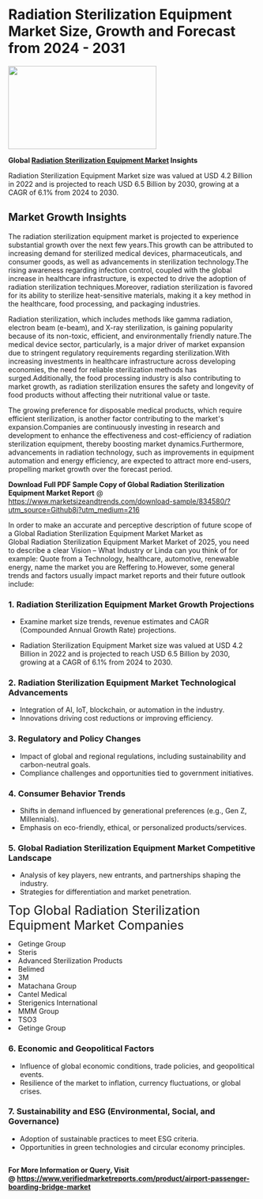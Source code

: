 <H1>Radiation Sterilization Equipment Market Size, Growth and Forecast from 2024 - 2031</H1><img class="aligncenter size-medium wp-image-584254" src="https://thirdeyenews.in/wp-content/uploads/2024/09/Global-Market-Research-300x168.jpeg" alt="" width="300" height="168" /><p><strong>Global&nbsp;<a href="https://www.marketsizeandtrends.com/download-sample/834580/?utm_source=Github8j?utm_medium=216">Radiation Sterilization Equipment Market</a> Insights</strong></p><p>Radiation Sterilization Equipment Market size was valued at USD 4.2 Billion in 2022 and is projected to reach USD 6.5 Billion by 2030, growing at a CAGR of 6.1% from 2024 to 2030.</p><p><h2>Market Growth Insights</h2> <p>The radiation sterilization equipment market is projected to experience substantial growth over the next few years.This growth can be attributed to increasing demand for sterilized medical devices, pharmaceuticals, and consumer goods, as well as advancements in sterilization technology.The rising awareness regarding infection control, coupled with the global increase in healthcare infrastructure, is expected to drive the adoption of radiation sterilization techniques.Moreover, radiation sterilization is favored for its ability to sterilize heat-sensitive materials, making it a key method in the healthcare, food processing, and packaging industries.</p> <p>Radiation sterilization, which includes methods like gamma radiation, electron beam (e-beam), and X-ray sterilization, is gaining popularity because of its non-toxic, efficient, and environmentally friendly nature.The medical device sector, particularly, is a major driver of market expansion due to stringent regulatory requirements regarding sterilization.With increasing investments in healthcare infrastructure across developing economies, the need for reliable sterilization methods has surged.Additionally, the food processing industry is also contributing to market growth, as radiation sterilization ensures the safety and longevity of food products without affecting their nutritional value or taste.</p> <p>The growing preference for disposable medical products, which require efficient sterilization, is another factor contributing to the market's expansion.Companies are continuously investing in research and development to enhance the effectiveness and cost-efficiency of radiation sterilization equipment, thereby boosting market dynamics.Furthermore, advancements in radiation technology, such as improvements in equipment automation and energy efficiency, are expected to attract more end-users, propelling market growth over the forecast period.</p> <p><span class=""><strong>Download Full PDF Sample Copy of Global Radiation Sterilization Equipment Market Report</strong> @ <a href="https://www.marketsizeandtrends.com/download-sample/834580/?utm_source=Github8j?utm_medium=216" target="_blank">https://www.marketsizeandtrends.com/download-sample/834580/?utm_source=Github8j?utm_medium=216</a></span></p><p>In order to make an accurate and perceptive description of future scope of a Global&nbsp;Radiation Sterilization Equipment Market Market as Global&nbsp;Radiation Sterilization Equipment Market Market of 2025, you need to describe a clear Vision &ndash; What Industry or Linda can you think of for example: Quote from a Technology, healthcare, automotive, renewable energy, name the market you are Reffering to.However, some general trends and factors usually impact market reports and their future outlook include:</p><h3>1.&nbsp;<strong>Radiation Sterilization Equipment Market Growth Projections</strong></h3><ul><li>Examine market size trends, revenue estimates and CAGR (Compounded Annual Growth Rate) projections.</li><li><p>Radiation Sterilization Equipment Market size was valued at USD 4.2 Billion in 2022 and is projected to reach USD 6.5 Billion by 2030, growing at a CAGR of 6.1% from 2024 to 2030.</p></li></ul><h3>2.&nbsp;<strong>Radiation Sterilization Equipment Market Technological Advancements</strong></h3><ul><li>Integration of AI, IoT, blockchain, or automation in the industry.</li><li>Innovations driving cost reductions or improving efficiency.</li></ul><h3>3.&nbsp;<strong>Regulatory and Policy Changes</strong></h3><ul><li>Impact of global and regional regulations, including sustainability and carbon-neutral goals.</li><li>Compliance challenges and opportunities tied to government initiatives.</li></ul><h3>4.&nbsp;<strong>Consumer Behavior Trends</strong></h3><ul><li>Shifts in demand influenced by generational preferences (e.g., Gen Z, Millennials).</li><li>Emphasis on eco-friendly, ethical, or personalized products/services.</li></ul><h3>5.&nbsp;<strong>Global Radiation Sterilization Equipment Market Competitive Landscape</strong></h3><ul><li>Analysis of key players, new entrants, and partnerships shaping the industry.</li><li>Strategies for differentiation and market penetration.</li></ul><p data-pm-slice="1 1 []"><span style="color: inherit; font-family: inherit; font-size: 25px;">Top Global Radiation Sterilization Equipment Market Companies</span></p><div class="" data-test-id=""><p><li>Getinge Group</li><li> Steris</li><li> Advanced Sterilization Products</li><li> Belimed</li><li> 3M</li><li> Matachana Group</li><li> Cantel Medical</li><li> Sterigenics International</li><li> MMM Group</li><li> TSO3</li><li> Getinge Group</li></p></div><h3>6.&nbsp;<strong>Economic and Geopolitical Factors</strong></h3><ul><li>Influence of global economic conditions, trade policies, and geopolitical events.</li><li>Resilience of the market to inflation, currency fluctuations, or global crises.</li></ul><h3>7.&nbsp;<strong>Sustainability and ESG (Environmental, Social, and Governance)</strong></h3><ul><li>Adoption of sustainable practices to meet ESG criteria.</li><li>Opportunities in green technologies and circular economy principles.</li></ul><h2><strong style="font-size: 14px;">For More Information or Query, Visit @&nbsp;</strong><a style="background-color: #ffffff; font-size: 14px;" href="https://www.marketsizeandtrends.com/report/radiation-sterilization-equipment-market/" target="_blank">https://www.verifiedmarketreports.com/product/airport-passenger-boarding-bridge-market</a></h2>